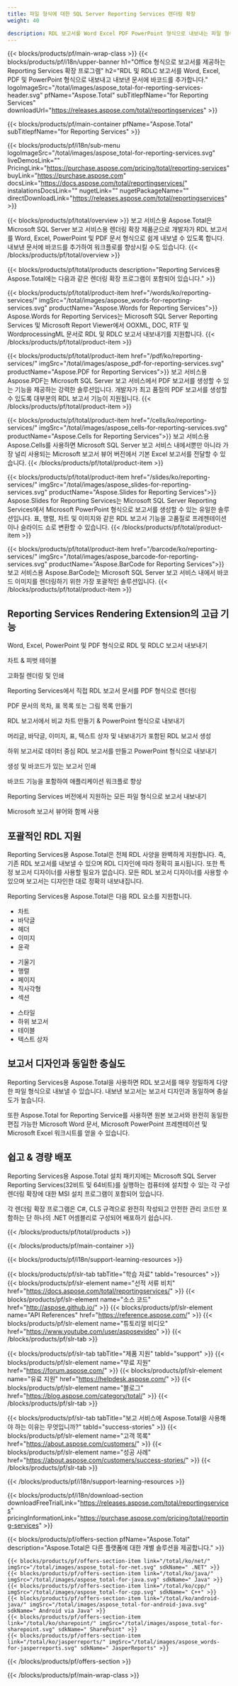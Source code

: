 ```yaml
---
title: 파일 형식에 대한 SQL Server Reporting Services 렌더링 확장 
weight: 40

description: RDL 보고서를 Word Excel PDF PowerPoint 형식으로 내보내는 파일 형식용 SQL Server Reporting Services Rendering Extensions. 내보낸 보고서에 바코드 추가
---
```


{{< blocks/products/pf/main-wrap-class >}}
{{< blocks/products/pf/i18n/upper-banner h1="Office 형식으로 보고서를 제공하는 Reporting Services 확장 프로그램" h2="RDL 및 RDLC 보고서를 Word, Excel, PDF 및 PowerPoint 형식으로 내보내고 내보낸 문서에 바코드를 추가합니다." logoImageSrc="/total/images/aspose_total-for-reporting-services-header.svg" pfName="Aspose.Total" subTitlepfName="for Reporting Services" downloadUrl="https://releases.aspose.com/total/reportingservices" >}}

{{< blocks/products/pf/main-container pfName="Aspose.Total" subTitlepfName="for Reporting Services" >}}

{{< blocks/products/pf/i18n/sub-menu logoImageSrc="/total/images/aspose_total-for-reporting-services.svg" liveDemosLink="" PricingLink="https://purchase.aspose.com/pricing/total/reporting-services" buyLink="https://purchase.aspose.com" docsLink="https://docs.aspose.com/total/reportingservices/" instalationsDocsLink="" nugetLink="" nugetPackageName="" directDownloadLink="https://releases.aspose.com/total/reportingservices" >}}

{{< blocks/products/pf/total/overview >}}
보고 서비스용 Aspose.Total은 Microsoft SQL Server 보고 서비스용 렌더링 확장 제품군으로 개발자가 RDL 보고서를 Word, Excel, PowerPoint 및 PDF 문서 형식으로 쉽게 내보낼 수 있도록 합니다. 내보낸 문서에 바코드를 추가하여 워크플로를 향상시킬 수도 있습니다.
{{< /blocks/products/pf/total/overview >}}

{{< blocks/products/pf/total/products description="Reporting Services용 Aspose.Total에는 다음과 같은 렌더링 확장 프로그램이 포함되어 있습니다." >}}

{{< blocks/products/pf/total/product-item href="/words/ko/reporting-services/" imgSrc="/total/images/aspose_words-for-reporting-services.svg" productName="Aspose.Words for Reporting Services">}}
Aspose.Words for Reporting Services는 Microsoft SQL Server Reporting Services 및 Microsoft Report Viewer에서 OOXML, DOC, RTF 및 WordprocessingML 문서로 RDL 및 RDLC 보고서 내보내기를 지원합니다.
{{< /blocks/products/pf/total/product-item >}}

{{< blocks/products/pf/total/product-item href="/pdf/ko/reporting-services/" imgSrc="/total/images/aspose_pdf-for-reporting-services.svg" productName="Aspose.PDF for Reporting Services">}}
보고 서비스용 Aspose.PDF는 Microsoft SQL Server 보고 서비스에서 PDF 보고서를 생성할 수 있는 기능을 제공하는 강력한 솔루션입니다. 개발자가 최고 품질의 PDF 보고서를 생성할 수 있도록 대부분의 RDL 보고서 기능이 지원됩니다.
{{< /blocks/products/pf/total/product-item >}}

{{< blocks/products/pf/total/product-item href="/cells/ko/reporting-services/" imgSrc="/total/images/aspose_cells-for-reporting-services.svg" productName="Aspose.Cells for Reporting Services">}}
보고 서비스용 Aspose.Cells를 사용하면 Microsoft SQL Server 보고 서비스 내에서뿐만 아니라 가장 널리 사용되는 Microsoft 보고서 뷰어 버전에서 기본 Excel 보고서를 전달할 수 있습니다.
{{< /blocks/products/pf/total/product-item >}}

{{< blocks/products/pf/total/product-item href="/slides/ko/reporting-services/" imgSrc="/total/images/aspose_slides-for-reporting-services.svg" productName="Aspose.Slides for Reporting Services">}}
Aspose.Slides for Reporting Services는 Microsoft SQL Server Reporting Services에서 Microsoft PowerPoint 형식으로 보고서를 생성할 수 있는 유일한 솔루션입니다. 표, 행렬, 차트 및 이미지와 같은 RDL 보고서 기능을 고품질로 프레젠테이션이나 슬라이드 쇼로 변환할 수 있습니다.
{{< /blocks/products/pf/total/product-item >}}

{{< blocks/products/pf/total/product-item href="/barcode/ko/reporting-services/" imgSrc="/total/images/aspose_barcode-for-reporting-services.svg" productName="Aspose.BarCode for Reporting Services">}}
보고 서비스용 Aspose.BarCode는 Microsoft SQL Server 보고 서비스 내에서 바코드 이미지를 렌더링하기 위한 가장 포괄적인 솔루션입니다.
{{< /blocks/products/pf/total/product-item >}}

<!--<p></p>-->
<h2 class="pr-ft">
 <a class="anchor" id="features" name="features">
 </a>
 Reporting Services Rendering Extension의 고급 기능
</h2>
<div class="col-lg-4">
 <em class="fa fa-share ico-blue fa-2x col-lg-2">
 </em>
 <p class="col-lg-10">
  Word, Excel, PowerPoint 및 PDF 형식으로 RDL 및 RDLC 보고서 내보내기
 </p>
</div>
<div class="col-lg-4">
 <em class="fa fa-table ico-blue fa-2x col-lg-2">
 </em>
 <p class="col-lg-10">
  차트 &amp; 피벗 테이블
 </p>
</div>
<div class="col-lg-4">
 <em class="fa fa-print ico-blue fa-2x col-lg-2">
 </em>
 <p class="col-lg-10">
  고화질 렌더링 및 인쇄
 </p>
</div>
<div class="col-lg-4">
 <em class="fa fa-cogs ico-blue fa-2x col-lg-2">
 </em>
 <p class="col-lg-10">
  Reporting Services에서 직접 RDL 보고서 문서를 PDF 형식으로 렌더링
 </p>
</div>
<div class="col-lg-4">
 <em class="fa fa-columns ico-blue fa-2x col-lg-2">
 </em>
 <p class="col-lg-10">
  PDF 문서의 목차, 표 목록 또는 그림 목록 만들기
 </p>
</div>
<div class="col-lg-4">
 <em class="fa fa-pie-chart ico-blue fa-2x col-lg-2">
 </em>
 <p class="col-lg-10">
  RDL 보고서에서 비교 차트 만들기 &amp; PowerPoint 형식으로 내보내기
 </p>
</div>
<div class="col-lg-4">
 <em class="fa fa-file-powerpoint-o ico-blue fa-2x col-lg-2">
 </em>
 <p class="col-lg-10">
  머리글, 바닥글, 이미지, 표, 텍스트 상자 및 내보내기가 포함된 RDL 보고서 생성
 </p>
</div>
<div class="col-lg-4">
 <em class="fa fa-database ico-blue fa-2x col-lg-2">
 </em>
 <p class="col-lg-10">
  하위 보고서로 데이터 중심 RDL 보고서를 만들고 PowerPoint 형식으로 내보내기
 </p>
</div>
<div class="col-lg-4">
 <em class="fa fa-barcode ico-blue fa-2x col-lg-2">
 </em>
 <p class="col-lg-10">
  생성 및 바코드가 있는 보고서 인쇄
 </p>
</div>
<div class="col-lg-4">
 <em class="fa fa-qrcode ico-blue fa-2x col-lg-2">
 </em>
 <p class="col-lg-10">
  바코드 기능을 포함하여 애플리케이션 워크플로 향상
 </p>
</div>
<div class="col-lg-4">
 <em class="fa fa-file-o ico-blue fa-2x col-lg-2">
 </em>
 <p class="col-lg-10">
  Reporting Services 버전에서 지원하는 모든 파일 형식으로 보고서 내보내기
 </p>
</div>
<div class="col-lg-4">
 <em class="fa fa-eye ico-blue fa-2x col-lg-2">
 </em>
 <p class="col-lg-10">
  Microsoft 보고서 뷰어와 함께 사용
 </p>
</div>
<div class="col-lg-12">
 <h2 class="h2title">
  포괄적인 RDL 지원
 </h2>
 <p>
  Reporting Services용 Aspose.Total은 전체 RDL 사양을 완벽하게 지원합니다. 즉, 기존 RDL 보고서를 내보낼 수 있으며 RDL 디자인에 따라 정확히 표시됩니다. 또한 특정 보고서 디자이너를 사용할 필요가 없습니다. 모든 RDL 보고서 디자이너를 사용할 수 있으며 보고서는 디자인한 대로 정확히 내보내집니다.
 </p>
 <p>
  Reporting Services용 Aspose.Total은 다음 RDL 요소를 지원합니다.
 </p>
 <ul class="col-lg-4">
  <li>
   차트
  </li>
  <li>
   바닥글
  </li>
  <li>
   헤더
  </li>
  <li>
   이미지
  </li>
  <li>
   윤곽
  </li>
 </ul>
 <ul class="col-lg-4">
  <li>
   기울기
  </li>
  <li>
   행렬
  </li>
  <li>
   페이지
  </li>
  <li>
   직사각형
  </li>
  <li>
   섹션
  </li>
 </ul>
 <ul class="col-lg-4">
  <li>
   스타일
  </li>
  <li>
   하위 보고서
  </li>
  <li>
   테이블
  </li>
  <li>
   텍스트 상자
  </li>
 </ul>
</div>
<div class="col-lg-12">
 <h2 class="h2title">
  보고서 디자인과 동일한 충실도
 </h2>
 <p>
  Reporting Services용 Aspose.Total을 사용하면 RDL 보고서를 매우 정밀하게 다양한 파일 형식으로 내보낼 수 있습니다. 내보낸 보고서는 보고서 디자인과 동일하며 충실도가 높습니다.
 </p>
 <p>
  또한 Aspose.Total for Reporting Service를 사용하면 원본 보고서와 완전히 동일한 편집 가능한 Microsoft Word 문서, Microsoft PowerPoint 프레젠테이션 및 Microsoft Excel 워크시트를 얻을 수 있습니다.
 </p>
</div>
<div class="col-lg-12">
 <h2 class="h2title">
  쉽고 &amp; 경량 배포
 </h2>
 <p>
  Reporting Services용 Aspose.Total 설치 패키지에는 Microsoft SQL Server Reporting Services(32비트 및 64비트)를 실행하는 컴퓨터에 설치할 수 있는 각 구성 렌더링 확장에 대한 MSI 설치 프로그램이 포함되어 있습니다.
 </p>
 <p>
  각 렌더링 확장 프로그램은 C#, CLS 규격으로 완전히 작성되고 안전한 관리 코드만 포함하는 단 하나의 .NET 어셈블리로 구성되어 배포하기 쉽습니다.
 </p>
</div>
<!--Feature-section Start-->
<!--Feature-section End-->

{{< /blocks/products/pf/total/products >}}

{{< /blocks/products/pf/main-container >}}


{{< blocks/products/pf/i18n/support-learning-resources >}}

{{< blocks/products/pf/slr-tab tabTitle="학습 자료" tabId="resources" >}}
{{< blocks/products/pf/slr-element name="선적 서류 비치" href="https://docs.aspose.com/total/reportingservices/" >}} 
{{< blocks/products/pf/slr-element name="소스 코드" href="http://aspose.github.io/" >}} 
{{< blocks/products/pf/slr-element name="API References" href="https://reference.aspose.com/" >}} 
{{< blocks/products/pf/slr-element name="튜토리얼 비디오" href="https://www.youtube.com/user/asposevideo" >}} 
{{< /blocks/products/pf/slr-tab >}}

{{< blocks/products/pf/slr-tab tabTitle="제품 지원" tabId="support" >}}
{{< blocks/products/pf/slr-element name="무료 지원" href="https://forum.aspose.com/" >}} 
{{< blocks/products/pf/slr-element name="유료 지원" href="https://helpdesk.aspose.com/" >}} 
{{< blocks/products/pf/slr-element name="블로그" href="https://blog.aspose.com/category/total/" >}} 
{{< /blocks/products/pf/slr-tab >}}

{{< blocks/products/pf/slr-tab tabTitle="보고 서비스에 Aspose.Total을 사용해야 하는 이유는 무엇입니까?" tabId="success-stories" >}}
{{< blocks/products/pf/slr-element name="고객 목록" href="https://about.aspose.com/customers/" >}} 
{{< blocks/products/pf/slr-element name="성공 사례" href="https://about.aspose.com/customers/success-stories/" >}} 
{{< /blocks/products/pf/slr-tab >}}

{{< /blocks/products/pf/i18n/support-learning-resources >}}

{{< blocks/products/pf/i18n/download-section downloadFreeTrialLink="https://releases.aspose.com/total/reportingservices" pricingInformationLink="https://purchase.aspose.com/pricing/total/reporting-services" >}}

{{< blocks/products/pf/offers-section pfName="Aspose.Total" description="Aspose.Total은 다른 플랫폼에 대한 개별 솔루션을 제공합니다." >}}

    {{< blocks/products/pf/offers-section-item link="/total/ko/net/" imgSrc="/total/images/aspose_total-for-net.svg" sdkName=" .NET" >}}
    {{< blocks/products/pf/offers-section-item link="/total/ko/java/" imgSrc="/total/images/aspose_total-for-java.svg" sdkName=" Java" >}}
    {{< blocks/products/pf/offers-section-item link="/total/ko/cpp/" imgSrc="/total/images/aspose_total-for-cpp.svg" sdkName=" C++" >}}
    {{< blocks/products/pf/offers-section-item link="/total/ko/android-java/" imgSrc="/total/images/aspose_total-for-android-java.svg" sdkName=" Android via Java" >}}
    {{< blocks/products/pf/offers-section-item link="/total/ko/sharepoint/" imgSrc="/total/images/aspose_total-for-sharepoint.svg" sdkName=" SharePoint" >}}
    {{< blocks/products/pf/offers-section-item link="/total/ko/jasperreports/" imgSrc="/total/images/aspose_words-for-jasperreports.svg" sdkName=" JasperReports" >}}
{{< /blocks/products/pf/offers-section >}}

{{< /blocks/products/pf/main-wrap-class >}}